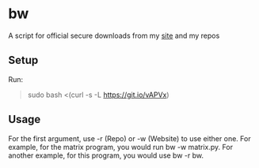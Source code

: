 # bw
A script for official secure downloads from my [site](https://thycowlord.github.io) and my repos

## Setup
Run:

> sudo bash <(curl -s -L https://git.io/vAPVx)

## Usage
For the first argument, use -r (Repo) or -w (Website) to use either one. 
For example, for the matrix program, you would run bw -w matrix.py.
For another example, for this program, you would use bw -r bw.

